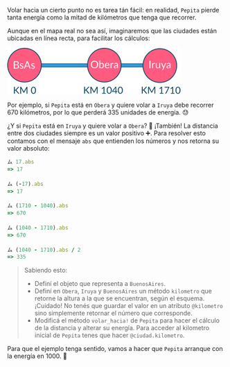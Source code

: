 Volar hacia un cierto punto no es tarea tán fácil: en realidad, `Pepita` pierde tanta energía como la mitad de kilómetros que tenga que recorrer.

Aunque en el mapa real no sea así, imaginaremos que las ciudades están ubicadas en línea recta, para facilitar los cálculos:

<img src="https://raw.githubusercontent.com/MumukiProject/mumuki-guia-ruby-definiendo-objetos-metodos-y-estado/master/assets/ciudades.png" width="400" alt="Tres círculos en una recta horizontal. El primero es Buenos Aires en el kilómetro cero, el segundo es Oberá en el kilómetro mil cuarenta y el tercer es Iruya en el kilómetro mil setecientos diez"/>

Por ejemplo, si `Pepita` está en `Obera` y quiere volar a `Iruya` debe recorrer 670 kilómetros, por lo que perderá 335 unidades de energía. :sweat:

¿Y si `Pepita` está en `Iruya` y quiere volar a `Obera`? :thinking: ¡También! La distancia entre dos ciudades siempre es un valor positivo :heavy_plus_sign:. Para resolver esto contamos con el mensaje `abs` que entienden los números y nos retorna su valor absoluto:

``` ruby
ム 17.abs
=> 17

ム (-17).abs
=> 17

ム (1710 - 1040).abs
=> 670

ム (1040 - 1710).abs
=> 670

ム (1040 - 1710).abs / 2
=> 335
```

> Sabiendo esto: 
> 
> * Definí el objeto que representa a `BuenosAires`.
> * Definí en `Obera`, `Iruya` y `BuenosAires` un método `kilometro` que retorne la altura a la que se encuentran, según el esquema. ¡Cuidado! No tenés que guardar el valor en un atributo `@kilometro` sino simplemente retornar el número que corresponde.
> * Modificá el método `volar_hacia!` de `Pepita` para hacer el cálculo de la distancia y alterar su energía. Para acceder al kilometro inicial de `Pepita` tenes que hacer `@ciudad.kilometro`.

Para que el ejemplo tenga sentido, vamos a hacer que `Pepita` arranque con la energía en 1000. :muscle: